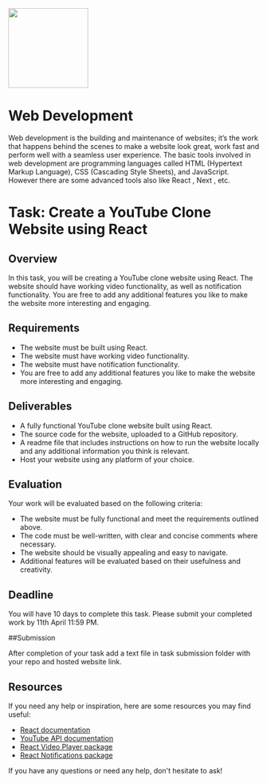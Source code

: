 <img src="https://github.com/EnigmaVSSUT/Induction-2023-2nd-year/blob/main/Web%20development/assets/react.gif" width="160">

# Web Development
Web development is the building and maintenance of websites; it’s the work that happens behind the scenes to make a website look great, work fast and perform well with a seamless user experience. The basic tools involved in web development are programming languages called HTML (Hypertext Markup Language), CSS (Cascading Style Sheets), and JavaScript. However there are some advanced tools also like React , Next , etc.

# Task: Create a YouTube Clone Website using React

## Overview

In this task, you will be creating a YouTube clone website using React. The website should have working video functionality, as well as notification functionality. You are free to add any additional features you like to make the website more interesting and engaging.

## Requirements

- The website must be built using React.
- The website must have working video functionality.
- The website must have notification functionality.
- You are free to add any additional features you like to make the website more interesting and engaging.

## Deliverables

- A fully functional YouTube clone website built using React.
- The source code for the website, uploaded to a GitHub repository.
- A readme file that includes instructions on how to run the website locally and any additional information you think is relevant.
- Host your website using any platform of your choice.

## Evaluation

Your work will be evaluated based on the following criteria:

- The website must be fully functional and meet the requirements outlined above.
- The code must be well-written, with clear and concise comments where necessary.
- The website should be visually appealing and easy to navigate.
- Additional features will be evaluated based on their usefulness and creativity.

## Deadline

You will have 10 days to complete this task. Please submit your completed work by 11th April 11:59 PM.

##Submission

After completion of your task add a text file in task submission folder with your repo and hosted website link.

## Resources

If you need any help or inspiration, here are some resources you may find useful:

- [React documentation](https://reactjs.org/docs/getting-started.html)
- [YouTube API documentation](https://developers.google.com/youtube/)
- [React Video Player package](https://www.npmjs.com/package/react-player)
- [React Notifications package](https://www.npmjs.com/package/react-notifications)


If you have any questions or need any help, don't hesitate to ask!
